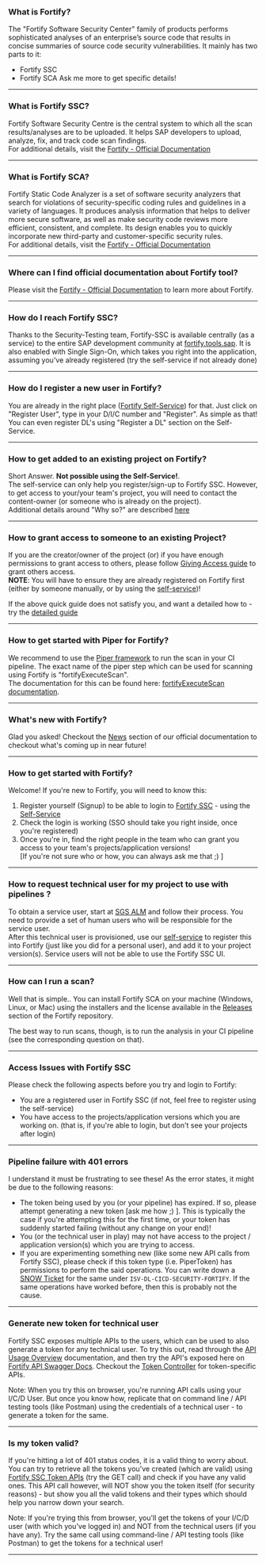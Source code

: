 ### What is Fortify?
<!-- What is SSC -->
<!-- what is fortify sca -->
The "Fortify Software Security Center" family of products performs sophisticated analyses of an enterprise’s source code that results in concise summaries of source code security vulnerabilities.
It mainly has two parts to it:
- Fortify SSC
- Fortify SCA
Ask me more to get specific details!

---

### What is Fortify SSC?
<!-- What is SSC -->
Fortify Software Security Centre is the central system to which all the scan results/analyses are to be uploaded. It helps SAP developers to upload, analyze, fix, and track code scan findings.  
For additional details, visit the [Fortify - Official Documentation](https://github.wdf.sap.corp/pages/Security-Testing/doc/fortify-doc/)

---

### What is Fortify SCA?
<!-- What is SCA -->
Fortify Static Code Analyzer is a set of software security analyzers that search for violations of security-specific coding rules and guidelines in a variety of languages. It produces analysis information that helps to deliver more secure software, as well as make security code reviews more efficient, consistent, and complete. Its design enables you to quickly incorporate new third-party and customer-specific security rules.  
For additional details, visit the [Fortify - Official Documentation](https://github.wdf.sap.corp/pages/Security-Testing/doc/fortify-doc/)

---

### Where can I find official documentation about Fortify tool?
Please visit the [Fortify - Official Documentation](https://github.wdf.sap.corp/pages/Security-Testing/doc/fortify-doc/) to learn more about Fortify.

---

### How do I reach Fortify SSC?
<!-- How can I login to Fortify --->
<!-- What is the URL for Fortify --->
Thanks to the Security-Testing team, Fortify-SSC is available centrally (as a service) to the entire SAP development community at [fortify.tools.sap](https://fortify.tools.sap/ssc]). It is also enabled with Single Sign-On, which takes you right into the application, assuming you've already registered (try the self-service if not already done)

---

### How do I register a new user in Fortify?
<!-- How to add new user to Fortify? -->
<!-- How to get access to Fortify? -->
You are already in the right place ([Fortify Self-Service](https://selfservice.fortify.tools.sap/)) for that. Just click on "Register User", type in your D/I/C number and "Register". As simple as that!
You can even register DL's using "Register a DL" section on the Self-Service.

---

### How to get added to an existing project on Fortify?
<!-- how to get access to my project -->
<!-- Can you add me to the project  -->
<!-- requesting access to a project -->
Short Answer. **Not possible using the Self-Service!**.  
The self-service can only help you register/sign-up to Fortify SSC. However, to get access to your/your team's project, you will need to contact the content-owner (or someone who is already on the project).  
Additional details around "Why so?" are described [here](https://github.wdf.sap.corp/pages/Security-Testing/doc/fortify-doc/access/#access-to-existing-application-versions)

---

### How to grant access to someone to an existing Project?
<!-- Grant access to application version -->
<!-- Allow access to someone to my project -->
<!-- Grant permissions to view my project -->
<!-- What to do to give access to someone to my project -->
If you are the creator/owner of the project (or) if you have enough permissions to grant access to others, please follow [Giving Access guide](https://github.wdf.sap.corp/pages/Security-Testing/doc/fortify-doc/access/#giving-access) to grant others access.  
**NOTE**: You will have to ensure they are already registered on Fortify first (either by someone manually, or by using the [self-service](https://selfservice.fortify.tools.sap/))!

If the above quick guide does not satisfy you, and want a detailed how to - try the [detailed guide](https://jam4.sapjam.com/blogs/show/MgMPOUEiYyvwdkWVNVEkWh)

---

### How to get started with Piper for Fortify?
<!-- How can I integrate Fortify into my CI pipeline? -->
<!-- How to run fortify scans using Piper -->
<!-- How to set up piper for fortify -->
<!-- Piper step configuration -->
We recommend to use the [Piper framework](https://go.sap.corp/piper) to run the scan in your CI pipeline. The exact name of the piper step which can be used for scanning using Fortify is "fortifyExecuteScan".  
The documentation for this can be found here: [fortifyExecuteScan documentation](https://github.wdf.sap.corp/pages/ContinuousDelivery/piper-doc/steps/fortifyExecuteScan/).

---

### What's new with Fortify?
<!-- Whats up with Fortify? -->
<!-- What's cooking? -->
<!-- Upcoming new features -->
Glad you asked! Checkout the [News](https://github.wdf.sap.corp/pages/Security-Testing/doc/fortify-doc/news/) section of our official documentation to checkout what's coming up in near future!

---

### How to get started with Fortify?
<!-- Getting Started  -->
<!-- New User. What to do? -->
Welcome! If you're new to Fortify, you will need to know this:
1. Register yourself (Signup) to be able to login to [Fortify SSC](https://fortify.tools.sap/ssc) - using the [Self-Service](https://selfservice.fortify.tools.sap/)
2. Check the login is working (SSO should take you right inside, once you're registered)
3. Once you're in, find the right people in the team who can grant you access to your team's projects/application versions!  
[If you're not sure who or how, you can always ask me that ;) ]

---

### How to request technical user for my project to use with pipelines ?
<!-- Technical User in CICD Pipeline -->
<!-- Service account for Piper -->
<!-- How to get technical user for Fortify -->
<!-- Can I use a service user rather than a personal user -->
To obtain a service user, start at [SGS ALM](https://wiki.wdf.sap.corp/wiki/display/globsecu/IT+-+Service+Account+Provisioning) and follow their process. You need to provide a set of human users who will be responsible for the service user.  
After this technical user is provisioned, use our [self-service](https://selfservice.fortify.tools.sap) to register this into Fortify (just like you did for a personal user), and add it to your project version(s). Service users will not be able to use the Fortify SSC UI.

---

### How can I run a scan?
<!-- How to trigger a scan with Fortify -->
<!-- How to scan my codebase with Fortify -->
Well that is simple.. You can install Fortify SCA on your machine (Windows, Linux, or Mac) using the installers and the license available in the [Releases](https://github.wdf.sap.corp/Security-Testing/fortify/releases) section of the Fortify repository.

The best way to run scans, though, is to run the analysis in your CI pipeline (see the corresponding question on that).

---

### Access Issues with Fortify SSC
<!-- Unable to login to Fortify -->
<!-- SSO Failure Error Fortify -->
Please check the following aspects before you try and login to Fortify:
- You are a registered user in Fortify SSC (if not, feel free to register using the self-service)
- You have access to the projects/application versions which you are working on. (that is, if you're able to login, but don't see your projects after login)

---

### Pipeline failure with 401 errors
<!-- Token expired error -->
<!-- Access denied error -->
I understand it must be frustrating to see these! As the error states, it might be due to the following reasons:
- The token being used by you (or your pipeline) has expired. If so, please attempt generating a new token [ask me how ;) ]. This is typically the case if you're attempting this for the first time, or your token has suddenly started failing (without any change on your end)!
- You (or the technical user in play) may not have access to the project / application version(s) which you are trying to access.
- If you are experimenting something new (like some new API calls from Fortify SSC), please check if this token type (i.e. PiperToken) has permissions to perform the said operations. You can write down a [SNOW Ticket](http://itsm.services.sap/sp) for the same under `ISV-DL-CICD-SECURITY-FORTIFY`. If the same operations have worked before, then this is probably not the cause.

---

### Generate new token for technical user
<!-- New technical user get token -->
<!-- How to renew a token for technical user -->
Fortify SSC exposes multiple APIs to the users, which can be used to also generate a token for any technical user. 
To try this out, read through the [API Usage Overview](https://fortify.tools.sap/ssc/html/docs/docs.html#!/overview/) documentation, and then try the API's exposed here on [Fortify API Swagger Docs](https://fortify.tools.sap/ssc/html/docs/api-reference/index.jsp). Checkout the [Token Controller](https://fortify.tools.sap/ssc/html/docs/api-reference/index.jsp#/auth-token-controller) for token-specific APIs.

Note: When you try this on browser, you're running API calls using your I/C/D User. But once you know how, replicate that on command line / API testing tools (like Postman) using the credentials of a technical user - to generate a token for the same.

---

### Is my token valid?
<!-- Token validity -->
If you're hitting a lot of 401 status codes, it is a valid thing to worry about. 
You can try to retrieve all the tokens you've created (which are valid) using [Fortify SSC Token APIs](https://fortify.tools.sap/ssc/html/docs/api-reference/index.jsp#/auth-token-controller) (try the GET call) and check if you have any valid ones. This API call however, will NOT show you the token itself (for security reasons) - but show you all the valid tokens and their types which should help you narrow down your search.

Note: If you're trying this from browser, you'll get the tokens of your I/C/D user (with which you've logged in) and NOT from the technical users (if you have any). Try the same call using command-line / API testing tools (like Postman) to get the tokens for a technical user!

--- 
